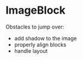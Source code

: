 # ImageBlock

Obstacles to jump over:
- add shadow to the image
- properly align blocks
- handle layout
